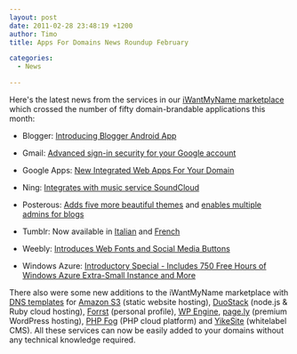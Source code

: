 ```yaml
---
layout: post
date: 2011-02-28 23:48:19 +1200
author: Timo
title: Apps For Domains News Roundup February

categories:
  - News

---
```


Here's the latest news from the services in our [iWantMyName marketplace](https://iwantmyname.com/services) which crossed the number of fifty domain-brandable applications this month:

- Blogger: [Introducing Blogger Android App](http://buzz.blogger.com/2011/02/introducing-blogger-android-app.html)

- Gmail: [Advanced sign-in security for your Google account](http://gmailblog.blogspot.com/2011/02/advanced-sign-in-security-for-your.html)

- Google Apps: [New Integrated Web Apps For Your Domain](http://googleenterprise.blogspot.com/2011/02/app-tuesday-brings-new-integrated-web.html)

- Ning: [Integrates with music service SoundCloud](http://blog.ning.com/2011/02/soundcloud-and-ning.html)

- Posterous: [Adds five more beautiful themes](http://blog.posterous.com/five-more-beautiful-themes-from-cory-watilo) and [enables multiple admins for blogs](http://blog.posterous.com/multiple-admins-now-available-on-posterous-0)

- Tumblr: Now available in [Italian](http://staff.tumblr.com/post/3235260245/tumblr-in-italiano) and [French](http://staff.tumblr.com/post/3088744053/tumblr-est-desormais-disponible-en-francais-pour)

- Weebly: [Introduces Web Fonts and Social Media Buttons](http://blog.weebly.com/2/post/2011/02/new-features-web-fonts-social-media-buttons.html)

- Windows Azure: [Introductory Special - Includes 750 Free Hours of Windows Azure Extra-Small Instance and More](http://blogs.msdn.com/b/windowsazure/archive/2011/02/22/announcing-new-windows-azure-platform-introductory-special-includes-750-free-hours-of-windows-azure-extra-small-instance-and-more.aspx)

There also were some new additions to the iWantMyName marketplace with [DNS templates](https://iwantmyname.com/services/featured) for [Amazon S3](https://iwantmyname.com/services/developer/setup-custom-domain-amazon-s3) (static website hosting), [DuoStack](https://iwantmyname.com/services/developer/duostack-custom-domain) (node.js & Ruby cloud hosting), [Forrst](https://iwantmyname.com/services/personal-profile/register-your-forrst-domain) (personal profile), [WP Engine](https://iwantmyname.com/services/blog-hosting/wpengine-wordpress-custom-domain), [page.ly](https://iwantmyname.com/services/blog-hosting/register-custom-domain-page.ly) (premium WordPress hosting), [PHP Fog](https://iwantmyname.com/services/developer/phpfog-custom-domain-setup) (PHP cloud platform) and [YikeSite](https://iwantmyname.com/services/website-builder/custom-domain-yikesite) (whitelabel CMS). All these services can now be easily added to your domains without any technical knowledge required.
